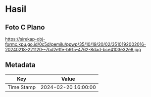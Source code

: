 # Hasil

## Foto C Plano

https://sirekap-obj-formc.kpu.go.id/0c5d/pemilu/ppwp/35/10/19/20/02/3510192002016-20240218-221120--7bd2e1fe-b915-4762-8dad-bce4103e32e8.jpg


## Metadata

| Key        | Value               |
| ---------- | ------------------- |
| Time Stamp | 2024-02-20 16:00:00 |



